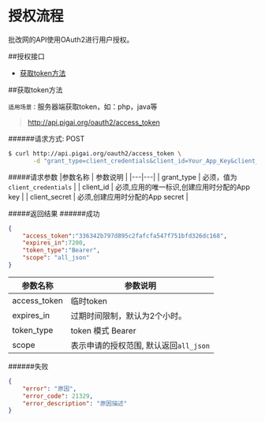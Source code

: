 # 授权流程
批改网的API使用OAuth2进行用户授权。

##授权接口
+ [获取token方法](#获取token方法)

##获取token方法

`适用场景：`服务器端获取token，如：php，java等

>http://api.pigai.org/oauth2/access_token

######请求方式: POST
```bash
$ curl http://api.pigai.org/oauth2/access_token \
       -d "grant_type=client_credentials&client_id=Your_App_Key&client_secret=Your_App_Secret"
```
#####请求参数
|参数名称 | 参数说明 |
|---|---|
| grant_type | 必须，值为`client_credentials` |
| client_id | 必须,应用的唯一标识,创建应用时分配的App key |
| client_secret | 必须,创建应用时分配的App secret |

#####返回结果
######成功
```json
{
    "access_token":"336342b797d895c2fafcfa547f751bfd326dc168",
    "expires_in":7200,
    "token_type":"Bearer",
    "scope": "all_json"
}
```
|参数名称 | 参数说明 |
|---|---|
| access_token | 临时token |
| expires_in | 过期时间限制，默认为2个小时。 |
| token_type | token 模式 Bearer  |
| scope | 表示申请的授权范围, 默认返回`all_json` |
######失败
```json
{
    "error": "原因",
    "error_code": 21329,
    "error_description": "原因描述"
}
```
